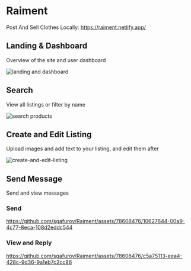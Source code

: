 # Raiment

Post And Sell Clothes Locally: https://raiment.netlify.app/

## Landing & Dashboard

Overview of the site and user dashboard

![landing and dashboard](https://github.com/user-attachments/assets/a337a02a-f321-45a8-94ca-655a533095a6)

## Search

View all listings or filter by name

![search products](https://github.com/sgafurov/Raiment/assets/78608476/e7eec0e5-ccc1-4ffe-8c8b-5a9965bce132)


## Create and Edit Listing

Upload images and add text to your listing, and edit them after

![create-and-edit-listing](https://github.com/sgafurov/Raiment/assets/78608476/80eb35e7-ba78-4340-9843-ea95c471ed93)


## Send Message

Send and view messages

### Send
https://github.com/sgafurov/Raiment/assets/78608476/10627644-00a9-4c77-8eca-108d2eddc544

### View and Reply
https://github.com/sgafurov/Raiment/assets/78608476/c5a75113-eea4-428c-9d36-9a1eb7c2cc86



